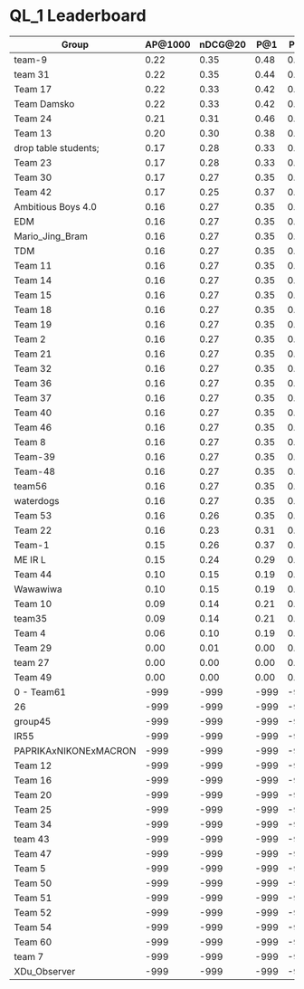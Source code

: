 # QL_1 Leaderboard

| Group | AP@1000 | nDCG@20 | P@1 | P@5 |
|-----|-----|-----|-----|-----|
| team-9 | 0.22 | 0.35 | 0.48 | 0.29 |
| team 31 | 0.22 | 0.35 | 0.44 | 0.30 |
| Team 17 | 0.22 | 0.33 | 0.42 | 0.29 |
| Team Damsko | 0.22 | 0.33 | 0.42 | 0.29 |
| Team 24 | 0.21 | 0.31 | 0.46 | 0.24 |
| Team 13 | 0.20 | 0.30 | 0.38 | 0.27 |
| drop table students; | 0.17 | 0.28 | 0.33 | 0.26 |
| Team 23 | 0.17 | 0.28 | 0.33 | 0.26 |
| Team 30 | 0.17 | 0.27 | 0.35 | 0.25 |
| Team 42 | 0.17 | 0.25 | 0.37 | 0.22 |
| Ambitious Boys 4.0 | 0.16 | 0.27 | 0.35 | 0.26 |
| EDM | 0.16 | 0.27 | 0.35 | 0.26 |
| Mario_Jing_Bram | 0.16 | 0.27 | 0.35 | 0.26 |
| TDM | 0.16 | 0.27 | 0.35 | 0.26 |
| Team 11 | 0.16 | 0.27 | 0.35 | 0.26 |
| Team 14 | 0.16 | 0.27 | 0.35 | 0.26 |
| Team 15 | 0.16 | 0.27 | 0.35 | 0.26 |
| Team 18 | 0.16 | 0.27 | 0.35 | 0.26 |
| Team 19 | 0.16 | 0.27 | 0.35 | 0.26 |
| Team 2 | 0.16 | 0.27 | 0.35 | 0.26 |
| Team 21 | 0.16 | 0.27 | 0.35 | 0.26 |
| Team 32 | 0.16 | 0.27 | 0.35 | 0.26 |
| Team 36 | 0.16 | 0.27 | 0.35 | 0.26 |
| Team 37 | 0.16 | 0.27 | 0.35 | 0.26 |
| Team 40 | 0.16 | 0.27 | 0.35 | 0.26 |
| Team 46 | 0.16 | 0.27 | 0.35 | 0.26 |
| Team 8 | 0.16 | 0.27 | 0.35 | 0.26 |
| Team-39 | 0.16 | 0.27 | 0.35 | 0.26 |
| Team-48 | 0.16 | 0.27 | 0.35 | 0.26 |
| team56 | 0.16 | 0.27 | 0.35 | 0.26 |
| waterdogs | 0.16 | 0.27 | 0.35 | 0.26 |
| Team 53 | 0.16 | 0.26 | 0.35 | 0.25 |
| Team 22 | 0.16 | 0.23 | 0.31 | 0.19 |
| Team-1 | 0.15 | 0.26 | 0.37 | 0.25 |
| ME IR L | 0.15 | 0.24 | 0.29 | 0.23 |
| Team 44 | 0.10 | 0.15 | 0.19 | 0.17 |
| Wawawiwa | 0.10 | 0.15 | 0.19 | 0.17 |
| Team 10 | 0.09 | 0.14 | 0.21 | 0.12 |
| team35 | 0.09 | 0.14 | 0.21 | 0.12 |
| Team 4 | 0.06 | 0.10 | 0.19 | 0.09 |
| Team 29 | 0.00 | 0.01 | 0.00 | 0.01 |
| team 27 | 0.00 | 0.00 | 0.00 | 0.00 |
| Team 49 | 0.00 | 0.00 | 0.00 | 0.00 |
| 0 - Team61 | -999 | -999 | -999 | -999 |
| 26 | -999 | -999 | -999 | -999 |
| group45 | -999 | -999 | -999 | -999 |
| IR55 | -999 | -999 | -999 | -999 |
| PAPRIKAxNIKONExMACRON | -999 | -999 | -999 | -999 |
| Team 12 | -999 | -999 | -999 | -999 |
| Team 16 | -999 | -999 | -999 | -999 |
| Team 20 | -999 | -999 | -999 | -999 |
| Team 25 | -999 | -999 | -999 | -999 |
| Team 34 | -999 | -999 | -999 | -999 |
| team 43 | -999 | -999 | -999 | -999 |
| Team 47 | -999 | -999 | -999 | -999 |
| Team 5 | -999 | -999 | -999 | -999 |
| Team 50 | -999 | -999 | -999 | -999 |
| Team 51 | -999 | -999 | -999 | -999 |
| Team 52 | -999 | -999 | -999 | -999 |
| Team 54 | -999 | -999 | -999 | -999 |
| Team 60 | -999 | -999 | -999 | -999 |
| team 7 | -999 | -999 | -999 | -999 |
| XDu_Observer | -999 | -999 | -999 | -999 |

